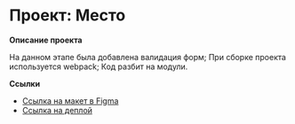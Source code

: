 # Проект: Место

**Описание проекта**

На данном этапе была добавлена валидация форм; При сборке проекта используется webpack; Код разбит на модули.

**Ссылки**

* [Ссылка на макет в Figma](https://www.figma.com/file/bjyvbKKJN2naO0ucURl2Z0/JavaScript.-Sprint-5?node-id=0%3A1)
* [Ссылка на деплой](https://iarosch22.github.io/mesto-project/praktikum/dist/index.html)


